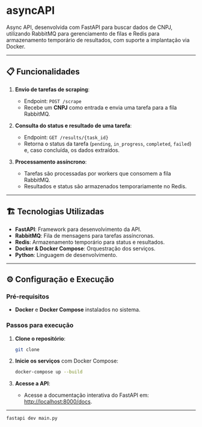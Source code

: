 # asyncAPI
Async API, desenvolvida com FastAPI para buscar dados de CNPJ, 
utilizando RabbitMQ para gerenciamento de filas e Redis para armazenamento temporário de resultados, 
com suporte a implantação via Docker.

---

## 📋 Funcionalidades

1. **Envio de tarefas de scraping**:
   - Endpoint: `POST /scrape`
   - Recebe um **CNPJ** como entrada e envia uma tarefa para a fila RabbitMQ.

2. **Consulta do status e resultado de uma tarefa**:
   - Endpoint: `GET /results/{task_id}`
   - Retorna o status da tarefa (`pending`, `in_progress`, `completed`, `failed`) e, caso concluída, os dados extraídos.

3. **Processamento assíncrono**:
   - Tarefas são processadas por workers que consomem a fila RabbitMQ.
   - Resultados e status são armazenados temporariamente no Redis.

---

## 🏗️ Tecnologias Utilizadas

- **FastAPI**: Framework para desenvolvimento da API.
- **RabbitMQ**: Fila de mensagens para tarefas assíncronas.
- **Redis**: Armazenamento temporário para status e resultados.
- **Docker & Docker Compose**: Orquestração dos serviços.
- **Python**: Linguagem de desenvolvimento.

---

## ⚙️ Configuração e Execução  

### Pré-requisitos  

- **Docker** e **Docker Compose** instalados no sistema.

### Passos para execução  

1. **Clone o repositório**:

    ```bash
    git clone
    ```

2. **Inicie os serviços** com Docker Compose:

    ```bash
    docker-compose up --build
    ```

3. **Acesse a API**:

    - Acesse a documentação interativa do FastAPI em: [http://localhost:8000/docs](http://localhost:8000/docs).

---


```shell
fastapi dev main.py
```
